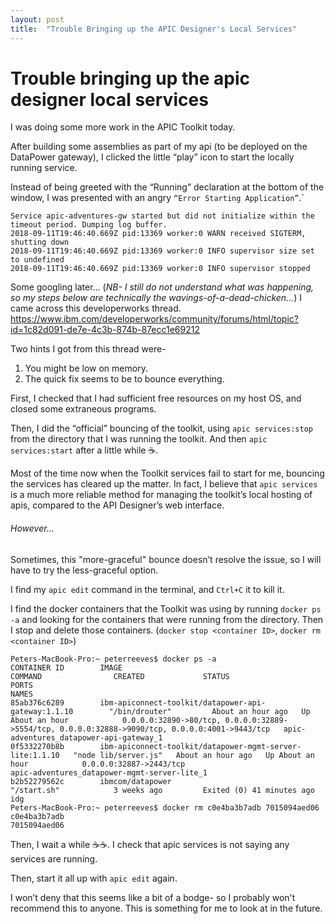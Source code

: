 ```yaml
---
layout: post
title:  "Trouble Bringing up the APIC Designer's Local Services"
---
```


# Trouble bringing up the apic designer local services

I was doing some more work in the APIC Toolkit today.

After building some assemblies as part of my api (to be deployed on the DataPower gateway), I clicked the little “play” icon to start the locally running service.

Instead of being greeted with the “Running” declaration at the bottom of the window, I was presented with an angry `“Error Starting Application”`.`

```
Service apic-adventures-gw started but did not initialize within the timeout period. Dumping log buffer.
2018-09-11T19:46:40.669Z pid:13369 worker:0 WARN received SIGTERM, shutting down
2018-09-11T19:46:40.669Z pid:13369 worker:0 INFO supervisor size set to undefined
2018-09-11T19:46:40.669Z pid:13369 worker:0 INFO supervisor stopped
```

Some googling later…
(_NB- I still do not understand what was happening, so my steps below are technically the wavings-of-a-dead-chicken…_)
I came across this developerworks thread.
https://www.ibm.com/developerworks/community/forums/html/topic?id=1c82d091-de7e-4c3b-874b-87ecc1e69212

Two hints I got from this thread were-
1. You might be low on memory.
2. The quick fix seems to be to bounce everything.

First, I checked that I had sufficient free resources on my host OS, and closed some extraneous programs.

Then, I did the “official” bouncing of the toolkit, using `apic services:stop` from the directory that I was running the toolkit. And then `apic services:start` after a little while :coffee:.

Most of the time now when the Toolkit services fail to start for me, bouncing the services has cleared up the matter.
In fact, I believe that `apic services` is a much more reliable method for managing the toolkit’s local hosting of apis, compared to the API Designer’s web interface.

###### However...

Sometimes, this "more-graceful" bounce doesn’t resolve the issue, so I will have to try the less-graceful option.

I find my `apic edit` command in the terminal, and `Ctrl+C` it to kill it.

I find the docker containers that the Toolkit was using by running `docker ps -a` and looking for the containers that were running from the directory. Then I stop and delete those containers.
(`docker stop <container ID>`, `docker rm <container ID>`)

```
Peters-MacBook-Pro:~ peterreeves$ docker ps -a
CONTAINER ID        IMAGE                                                      COMMAND                CREATED             STATUS                      PORTS                                                                                             NAMES
85ab376c6289        ibm-apiconnect-toolkit/datapower-api-gateway:1.1.10        "/bin/drouter"         About an hour ago   Up About an hour            0.0.0.0:32890->80/tcp, 0.0.0.0:32889->5554/tcp, 0.0.0.0:32888->9090/tcp, 0.0.0.0:4001->9443/tcp   apic-adventures_datapower-api-gateway_1
0f5332270b8b        ibm-apiconnect-toolkit/datapower-mgmt-server-lite:1.1.10   "node lib/server.js"   About an hour ago   Up About an hour            0.0.0.0:32887->2443/tcp                                                                           apic-adventures_datapower-mgmt-server-lite_1
b2b52279562c        ibmcom/datapower                                           "/start.sh"            3 weeks ago         Exited (0) 41 minutes ago                                                                                                     idg
Peters-MacBook-Pro:~ peterreeves$ docker rm c0e4ba3b7adb 7015094aed06
c0e4ba3b7adb
7015094aed06
```

Then, I wait a while :coffee::coffee:.
I check that apic services is not saying any services are running.

Then, start it all up with `apic edit` again.

I won’t deny that this seems like a bit of a bodge- so I probably won't recommend this to anyone. This is something for me to look at in the future.
